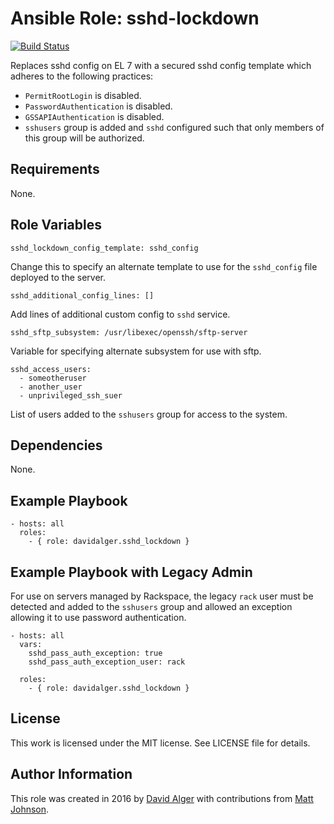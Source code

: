 # Ansible Role: sshd-lockdown

[![Build Status](https://travis-ci.com/davidalger/ansible-role-sshd-lockdown.svg?branch=master)](https://travis-ci.com/davidalger/ansible-role-sshd-lockdown)

Replaces sshd config on EL 7 with a secured sshd config template which adheres to the following practices:

* `PermitRootLogin` is disabled.
* `PasswordAuthentication` is disabled.
* `GSSAPIAuthentication` is disabled.
* `sshusers` group is added and `sshd` configured such that only members of this group will be authorized.

## Requirements

None.

## Role Variables

    sshd_lockdown_config_template: sshd_config

Change this to specify an alternate template to use for the `sshd_config` file deployed to the server.

    sshd_additional_config_lines: []

Add lines of additional custom config to `sshd` service.

    sshd_sftp_subsystem: /usr/libexec/openssh/sftp-server

Variable for specifying alternate subsystem for use with sftp.

    sshd_access_users:
      - someotheruser
      - another_user
      - unprivileged_ssh_suer

List of users added to the `sshusers` group for access to the system.

## Dependencies

None.

## Example Playbook

    - hosts: all
      roles:
        - { role: davidalger.sshd_lockdown }

## Example Playbook with Legacy Admin

For use on servers managed by Rackspace, the legacy `rack` user must be detected and added to the `sshusers` group and allowed an exception allowing it to use password authentication.

    - hosts: all
      vars:
        sshd_pass_auth_exception: true
        sshd_pass_auth_exception_user: rack

      roles:
        - { role: davidalger.sshd_lockdown }

## License

This work is licensed under the MIT license. See LICENSE file for details.

## Author Information

This role was created in 2016 by [David Alger](http://davidalger.com/) with contributions from [Matt Johnson](https://github.com/mttjohnson/).
